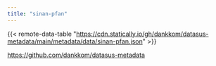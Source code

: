 ```yaml
---
title: "sinan-pfan"
---
```


{{< remote-data-table "https://cdn.statically.io/gh/dankkom/datasus-metadata/main/metadata/data/sinan-pfan.json" >}}

https://github.com/dankkom/datasus-metadata

